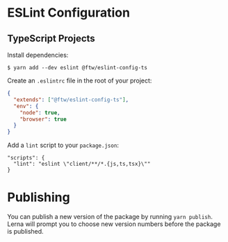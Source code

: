 # ESLint Configuration

## TypeScript Projects

Install dependencies:

```
$ yarn add --dev eslint @ftw/eslint-config-ts
```

Create an `.eslintrc` file in the root of your project:

```json
{
  "extends": ["@ftw/eslint-config-ts"],
  "env": {
    "node": true,
    "browser": true
  }
}
```

Add a `lint` script to your `package.json`:

```
"scripts": {
  "lint": "eslint \"client/**/*.{js,ts,tsx}\""
}
```

# Publishing

You can publish a new version of the package by running `yarn publish`. Lerna will prompt you to choose new version numbers before the package is published.

